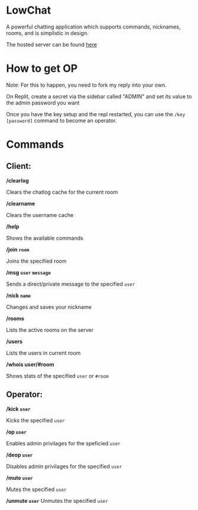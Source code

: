 # LowChat

A powerful chatting application which supports commands, nicknames, rooms, and is simplistic in design.

The hosted server can be found [here](https://chat.hyperjs.ml/)

# How to get OP
Note: For this to happen, you need to fork my reply into your own.

On Replit, create a secret via the sidebar called "ADMIN" and set its value to the admin password you want

Once you have the key setup and the repl restarted, you can use the `/key [password]` command to become an operator.

# Commands
## Client:
**/clearlog**

Clears the chatlog cache for the current room

**/clearname**

Clears the username cache

**/help**

Shows the available commands

**/join `room`**

Joins the specified room

**/msg `user` `message`**

Sends a direct/private message to the specified `user`

**/nick `name`**

Changes and saves your nickname

**/rooms**

Lists the active rooms on the server

**/users**

Lists the users in current room

**/whois user/#room**

Shows stats of the specified `user` or `#room`

## Operator:
**/kick `user`**

Kicks the specified `user`

**/op `user`**

Enables admin privilages for the speficied `user`

**/deop `user`**

Disables admin privilages for the specified `user`

**/mute `user`**

Mutes the specified `user`

**/unmute `user`**
Unmutes the specified `user`
